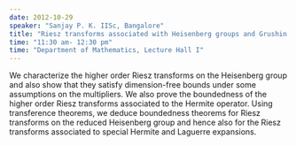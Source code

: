 ```yaml
---
date: 2012-10-29
speaker: "Sanjay P. K. IISc, Bangalore"
title: "Riesz transforms associated with Heisenberg groups and Grushin operator"
time: "11:30 am- 12:30 pm" 
time: "Department of Mathematics, Lecture Hall I"
---
```

We characterize the higher order Riesz transforms on the Heisenberg group and also show that they satisfy dimension-free bounds under some assumptions on the multipliers. We also prove the boundedness of the higher order Riesz transforms associated to the Hermite operator. Using transference theorems, we deduce boundedness theorems for Riesz transforms on the reduced Heisenberg group and hence also for the Riesz transforms associated to special Hermite and Laguerre expansions.
